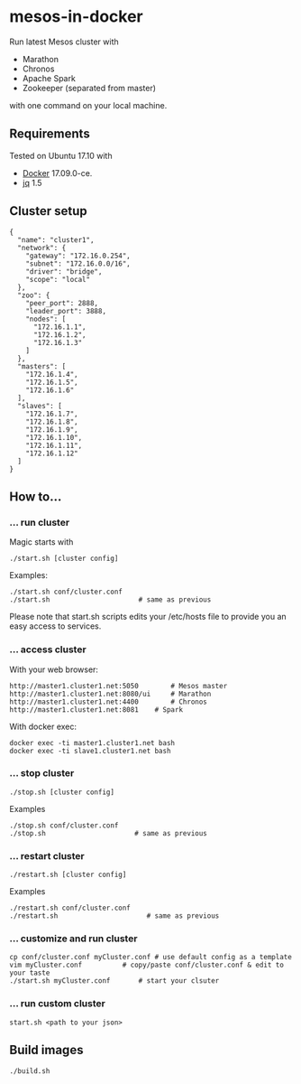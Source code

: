 # mesos-in-docker
Run latest Mesos cluster with
* Marathon
* Chronos
* Apache Spark
* Zookeeper (separated from master)

with one command on your local machine.

## Requirements
Tested on Ubuntu 17.10 with 
* [Docker](https://www.docker.com/docker-ubuntu) 17.09.0-ce.
* [jq](https://stedolan.github.io/jq) 1.5

## Cluster setup
```
{
  "name": "cluster1",
  "network": {
    "gateway": "172.16.0.254",
    "subnet": "172.16.0.0/16",
    "driver": "bridge",
    "scope": "local"
  },
  "zoo": {
    "peer_port": 2888,
    "leader_port": 3888,
    "nodes": [
      "172.16.1.1",
      "172.16.1.2",
      "172.16.1.3"
    ]
  },
  "masters": [
    "172.16.1.4",
    "172.16.1.5",
    "172.16.1.6"
  ],
  "slaves": [
    "172.16.1.7",
    "172.16.1.8",
    "172.16.1.9",
    "172.16.1.10",
    "172.16.1.11",
    "172.16.1.12"
  ]
}

```

## How to...
### ... run cluster
Magic starts with
```
./start.sh [cluster config]
```
Examples:
```
./start.sh conf/cluster.conf
./start.sh                      # same as previous
```
Please note that start.sh scripts edits your /etc/hosts file to provide you an easy access to services.

### ... access cluster
With your web browser:
```
http://master1.cluster1.net:5050        # Mesos master
http://master1.cluster1.net:8080/ui     # Marathon 
http://master1.cluster1.net:4400        # Chronos
http://master1.cluster1.net:8081	# Spark
```
With docker exec:
```
docker exec -ti master1.cluster1.net bash
docker exec -ti slave1.cluster1.net bash
```

### ... stop cluster
```
./stop.sh [cluster config]
```
Examples
```
./stop.sh conf/cluster.conf
./stop.sh                      # same as previous
```

### ... restart cluster
```
./restart.sh [cluster config]
```
Examples
```
./restart.sh conf/cluster.conf
./restart.sh                      # same as previous
```

### ... customize and run cluster
```
cp conf/cluster.conf myCluster.conf	# use default config as a template
vim myCluster.conf 			# copy/paste conf/cluster.conf & edit to your taste
./start.sh myCluster.conf		# start your clsuter
```

### ... run custom cluster
```
start.sh <path to your json>
```

## Build images
```
./build.sh
```
